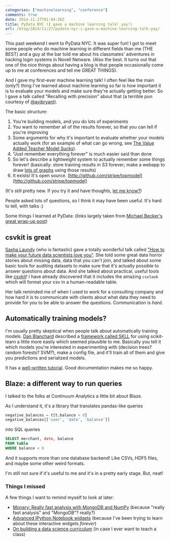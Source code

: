 ```yaml
---
categories: ["machinelearning", "conference"]
comments: true
date: 2014-11-27T01:04:26Z
title: PyData NYC (I gave a machine learning talk! yay!)
url: /blog/2014/11/27/pydata-nyc-i-gave-a-machine-learning-talk-yay/
---
```


This past weekend I went to PyData NYC. It was super fun! I got to meet
some people who do machine learning in different fields than me (THE
BEST) and a guy at the bar told me about his classmates' adventures in
hacking login systems in Novell Netware. (Also the best. It turns out
that one of the nice things about having a blog is that people
occasionally come up to me at conferences and tell me GREAT THINGS).

And I gave my first-ever machine learning talk! I often feel like the
main (only?) thing I've learned about machine learning so far is how
important it is to evaluate your models and make sure they're actually
getting better. So I gave a talk called "Recalling with precision" about
that (a terrible pun courtesy of
[@avibryant](http://twitter.com/avibryant)).

The basic structure:

1. You're building models, and you do lots of experiments
1. You want to remember all of the results forever, so that you can tell
   if you're improving
1. Some arguments for why it's important to evaluate whether your models
   actually work (for an example of what can go wrong, see [The Value Added Teacher Model Sucks](http://mathbabe.org/2012/03/06/the-value-added-teacher-model-sucks/)).
1. "Just remember everything forever" is much easier said than done
1. So let's describe a lightweight system to actually remember some
   things forever! (basically: store training results in S3 forever;
   make a webapp to draw [lots of graphs](https://github.com/stripe/topmodel) using those results)
1. It exists! It's open source. [http://github.com/stripe/topmodel](http://github.com/stripe/topmodel)

(It's still pretty new. If you try it and have thoughts, 
[let me know?](mailto:julia@stripe.com))

People asked lots of questions, so I think it may have been useful. It's
hard to tell, with talks :)

Some things I learned at PyData: (links largely taken from 
[Michael Becker's great wrap-up post](https://mdbecker.github.io/blog/2014/11/24/pydata-nyc-the-really-short-version/))

<!--more-->

## csvkit is great

[Sasha Laundy](http://blog.sashalaundy.com/) (who is fantastic) gave a
totally wonderful talk called ["How to make your future data scientists
love you"](http://blog.sashalaundy.com/talks/data-audit/). She told some
great data horror stories about missing data, data that you can't join,
and talked about some basic tools for auditing datasets to make sure
that it's actually possible to answer questions about data. And she
talked about practical, useful tools like
[csvkit](https://csvkit.readthedocs.org/en/0.9.0/)! I have already
discovered that it includes the amazing `csvlook` which will format your
csv in a human-readable table.

Her talk reminded me of when I used to work for a consulting company and
how hard it is to communicate with clients about what data they need to
provide for you to be able to answer the questions. Communication is
*hard*.

## Automatically training models?

I'm usually pretty skeptical when people talk about automatically
training models. [Dan Blanchard](https://dan-blanchard.github.io/)
described a [framework called SKLL](https://scikit-learn-laboratory.readthedocs.org/en/latest/) for
using scikit-learn a little more easily which seemed plausible to me.
Basically you tell it which models you're interested in experimenting
with (decision trees? random forests? SVM?), make a config file, and
it'll train all of them and give you predictions and serialized models.

It has a [well-written tutorial](https://scikit-learn-laboratory.readthedocs.org/en/latest/tutorial.html#titanic-config).
Good documentation makes me so happy.

## Blaze: a different way to run queries

I talked to the folks at Continuum Analytics a little bit about Blaze.

As I understand it, it's a library that translates pandas-like queries

```python
negative_balances = t[t.balance < 0]
negative_balances[['user', 'date', 'balance']]
```

into SQL queries

```sql
SELECT merchant, date, balance
FROM table
WHERE balance < 0
```

And it supports more than one database backend! Like CSVs, HDF5 files,
and maybe some other weird formats.

I'm still not sure if it's useful to me and it's in a pretty early
stage. But, neat!

### Things I missed

A few things I want to remind myself to look at later:

* [Monary: Really fast analysis with MongoDB and NumPy](http://pydata.org/nyc2014/abstracts/#294) (because "really fast analysis" and "MongoDB"? really?)
* [Advanced IPython Notebook widgets](http://pydata.org/nyc2014/abstracts/#316) (because I've been trying to learn about these interactive widgets *forever*)
* [On building a data science curriculum](http://pydata.org/nyc2014/abstracts/#331) (in case I ever want to teach a class)
